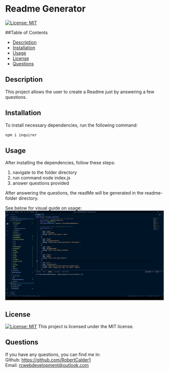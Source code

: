 # Readme Generator

[![License: MIT](https://img.shields.io/badge/License-MIT-yellow.svg)](https://opensource.org/licenses/MIT)

##Table of Contents

- [Description](#description)
- [Installation](#installation)
- [Usage](#usage)
- [License](#license)
- [Questions](#questions)

## Description

This project allows the user to create a Readme just by answering a few questions.

## Installation

To install necessary dependencies, run the following command: </br>

```bash
npm i inquirer
```

## Usage

After installing the dependencies, follow these steps:

1. navigate to the folder directory
2. run command node index.js
3. answer questions provided </br>

After answering the questions, the readMe will be generated in the readme-folder directory. </br>

See below for visual guide on usage: </br>
![Guide](.\img\readmeGuide.gif)

## License

[![License: MIT](https://img.shields.io/badge/License-MIT-yellow.svg)](https://opensource.org/licenses/MIT)
This project is licensed under the MIT license.

## Questions

If you have any questions, you can find me in: </br>
Github: https://github.com/RobertCalder1 </br>
Email: rcwebdevelopment@outlook.com
